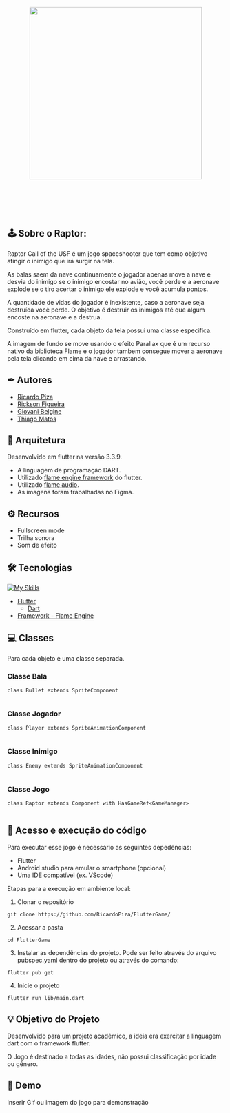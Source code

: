 
</br></br><p align = "center">
<img src="https://drive.google.com/uc?export=view&id=1QgJmD2O3J3OLhXgRkMqIvkjzDKJYcmfs" width="400">
</p>
</br></br></br></br>
<h2>🕹 Sobre o Raptor:</h2>
Raptor Call of the USF é um jogo spaceshooter que tem como objetivo atingir o inimigo que irá surgir na tela.<br>

As balas saem da nave continuamente o jogador apenas move a nave e desvia do inimigo se o inimigo encostar no avião, você perde e a aeronave explode se o tiro acertar o inimigo ele explode e você acumula pontos.

A quantidade de vidas do jogador é inexistente, caso a aeronave seja destruída você perde. O objetivo é destruir os inimigos até que algum encoste na aeronave e a destrua.<br>

Construído em flutter, cada objeto da tela possui uma classe especifica.<br>

A imagem de fundo se move usando o efeito Parallax que é um recurso nativo da biblioteca Flame e o jogador tambem consegue mover a aeronave pela tela clicando em cima da nave e arrastando.

## ✒ Autores

- [Ricardo Piza](https://github.com/RicardoPiza)
- [Rickson Figueira](https://github.com/sadrisco)
- [Giovani Belgine](https://github.com/Gibelgini)
- [Thiago Matos](https://github.com/t997)

## 📐 Arquitetura

Desenvolvido em flutter na versão 3.3.9.<br>

- A linguagem de programação DART.<br>
- Utilizado [flame engine framework](https://docs.flame-engine.org/1.5.0/) do flutter.<br>
- Utilizado [flame audio](https://docs.flame-engine.org/1.5.0/bridge_packages/flame_audio/audio.html?highlight=audio).<br>
- As imagens foram trabalhadas no Figma.

## ⚙️ Recursos

- Fullscreen mode
- Trilha sonora
- Som de efeito

## 🛠 Tecnologias

  [![My Skills](https://skills.thijs.gg/icons?i=dart)](https://skills.thijs.gg)
- [Flutter](https://flutter.dev/?gclid=Cj0KCQiAm5ycBhCXARIsAPldzoXhfw4qjHBQMD9DBtdRUYAh8qIX3F8dIQ7Z0z7Jee8iTdiKkAMnAksaAi_cEALw_wcB&gclsrc=aw.ds)
    - [Dart](https://dart.dev/)
- [Framework - Flame Engine](https://flame-engine.org/)  


## 💻 Classes
Para cada objeto é uma classe separada.

### Classe Bala

```
class Bullet extends SpriteComponent
    
```
### Classe Jogador
```
class Player extends SpriteAnimationComponent
    
```

### Classe Inimigo

```
class Enemy extends SpriteAnimationComponent
  
```


### Classe Jogo

```
class Raptor extends Component with HasGameRef<GameManager> 
  
```

## 🚀 Acesso e execução do código

Para executar esse jogo é necessário as seguintes depedências:

- Flutter 
- Android studio para emular o smartphone (opcional)
- Uma IDE compatível (ex. VScode)

Etapas para a execução em ambiente local:

1. Clonar o repositório
```
git clone https://github.com/RicardoPiza/FlutterGame/

```
2. Acessar a pasta

```
cd FlutterGame

```

3. Instalar as dependências do projeto. Pode ser feito através do arquivo pubspec.yaml dentro do projeto ou através do comando:

```
flutter pub get

```

4. Inicie o projeto
```
flutter run lib/main.dart

```

## 💡 Objetivo do Projeto

Desenvolvido para um projeto acadêmico, a ideia era exercitar a linguagem dart com o framework flutter.

O Jogo é destinado a todas as idades, não possui classificação por idade ou gênero.



## 🎨 Demo

Inserir Gif ou imagem do jogo para demonstração




